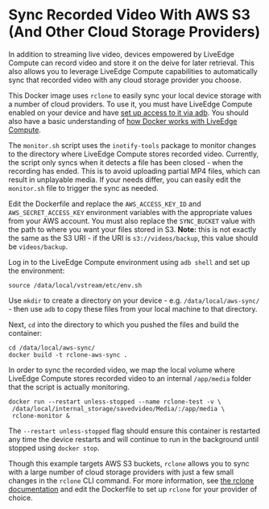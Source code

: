 # Sync Recorded Video With AWS S3 (And Other Cloud Storage Providers)

In addition to streaming live video, devices empowered by LiveEdge Compute can record video and store it on the deive for later retrieval. This also allows you to leverage LiveEdge Compute capabilities to automatically sync that recorded video with any cloud storage provider you choose. 

This Docker image uses `rclone` to easily sync your local device storage with a number of cloud providers. To use it, you must have LiveEdge Compute enabled on your device and have [set up access to it via adb](https://support.videonlabs.com/hc/en-us/articles/4403731257491-Getting-Started-with-the-LiveEdge-Compute-Toolkit). You should also have a basic understanding of [how Docker works with LiveEdge Compute](https://support.videonlabs.com/hc/en-us/articles/4408583092115-Using-Docker-with-LiveEdge-Compute).

The `monitor.sh` script uses the `inotify-tools` package to monitor changes to the directory where LiveEdge Compute stores recorded video. Currently, the script only syncs when it detects a file has been closed - when the recording has ended. This is to avoid uploading partial MP4 files, which can result in unplayable media. If your needs differ, you can easily edit the `monitor.sh` file to trigger the sync as needed. 

Edit the Dockerfile and replace the `AWS_ACCESS_KEY_ID` and `AWS_SECRET_ACCESS_KEY` environment variables with the appropriate values from your AWS account. You must also replace the `SYNC_BUCKET` value with the path to where you want your files stored in S3. **Note:** this is not exactly the same as the S3 URI - if the URI is `s3://videos/backup`, this value should be `videos/backup`.

Log in to the LiveEdge Compute environment using `adb shell` and set up the environment:

```
source /data/local/vstream/etc/env.sh
```

Use `mkdir` to create a directory on your device - e.g. `/data/local/aws-sync/` - then use `adb` to copy these files from your local machine to that directory. 

Next, `cd` into the directory to which you pushed the files and build the container:

```
cd /data/local/aws-sync/
docker build -t rclone-aws-sync .
```

In order to sync the recorded video, we map the local volume where LiveEdge Compute stores recorded video to an internal `/app/media` folder that the script is actually monitoring.

```
docker run --restart unless-stopped --name rclone-test -v \
 /data/local/internal_storage/savedvideo/Media/:/app/media \
 rclone-monitor &
```

The `--restart unless-stopped` flag should ensure this container is restarted any time the device restarts and will continue to run in the background until stopped using `docker stop`. 

Though this example targets AWS S3 buckets, `rclone` allows you to sync with a large number of cloud storage providers with just a few small changes in the `rclone` CLI command. For more information, see [the rclone documentation](https://rclone.org/overview/) and edit the Dockerfile to set up `rclone` for your provider of choice.